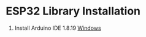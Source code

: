 # ESP32 Library Installation

1. Install Arduino IDE 1.8.19 [Windows](https://downloads.arduino.cc/arduino-1.8.19-windows.exe?_gl=1*1vnbj23*_ga*MTc1NDE1MDYzMS4xNjg5NjEzOTM3*_ga_NEXN8H46L5*MTY5NjI4OTc5NS4yMi4wLjE2OTYyODk3OTUuMC4wLjA.)


